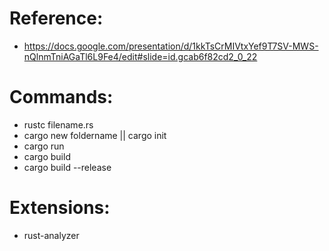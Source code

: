 # Reference:

- https://docs.google.com/presentation/d/1kkTsCrMIVtxYef9T7SV-MWS-nQlnmTniAGaTl6L9Fe4/edit#slide=id.gcab6f82cd2_0_22

# Commands:

- rustc filename.rs
- cargo new foldername || cargo init
- cargo run
- cargo build
- cargo build --release

# Extensions:

- rust-analyzer

